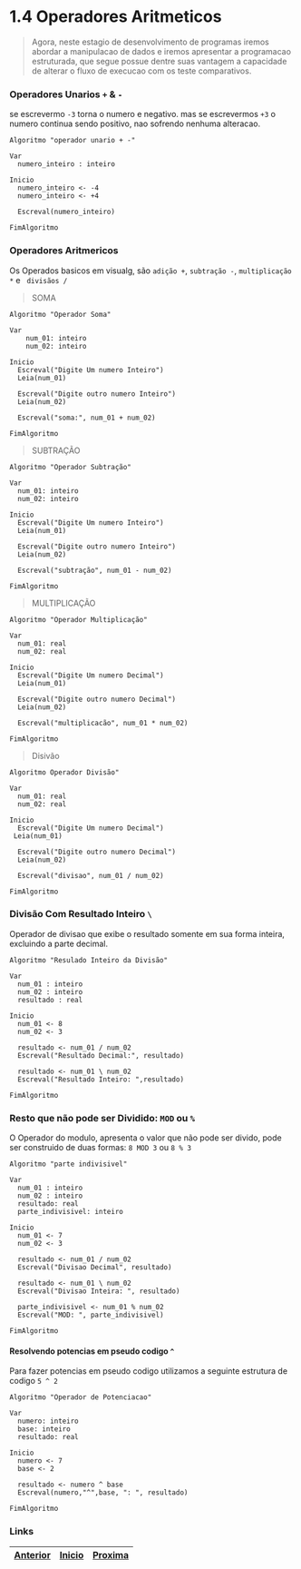 # 1.4 Operadores Aritmeticos

> Agora, neste estagio de desenvolvimento de programas iremos abordar a manipulacao de dados e iremos apresentar a programacao estruturada, que  segue possue dentre suas vantagem a capacidade de alterar o fluxo de execucao com os teste comparativos.

### Operadores Unarios `+` & `-`

se escrevermo `-3` torna o numero e negativo. mas se escrevermos `+3` o numero continua sendo positivo, nao sofrendo nenhuma alteracao.  

~~~ alg
Algoritmo "operador unario + -"

Var
  numero_inteiro : inteiro

Inicio
  numero_inteiro <- -4
  numero_inteiro <- +4

  Escreval(numero_inteiro)

FimAlgoritmo
~~~

### Operadores Aritmericos

Os Operados basicos em visualg, são `adição +`, `subtração -`, `multiplicação *` e ` divisãos /`

> SOMA

~~~ alg
Algoritmo "Operador Soma"

Var
    num_01: inteiro
    num_02: inteiro
  
Inicio
  Escreval("Digite Um numero Inteiro")
  Leia(num_01)
    
  Escreval("Digite outro numero Inteiro")
  Leia(num_02)

  Escreval("soma:", num_01 + num_02)

FimAlgoritmo
~~~

> SUBTRAÇÃO

~~~ alg
Algoritmo "Operador Subtração"

Var
  num_01: inteiro
  num_02: inteiro
  
Inicio
  Escreval("Digite Um numero Inteiro")
  Leia(num_01)
    
  Escreval("Digite outro numero Inteiro")
  Leia(num_02)

  Escreval("subtração", num_01 - num_02)

FimAlgoritmo
~~~

> MULTIPLICAÇÃO

~~~ alg
Algoritmo "Operador Multiplicação"

Var
  num_01: real
  num_02: real
  
Inicio
  Escreval("Digite Um numero Decimal")
  Leia(num_01)
    
  Escreval("Digite outro numero Decimal")
  Leia(num_02)

  Escreval("multiplicacão", num_01 * num_02)

FimAlgoritmo
~~~

> Disivão

~~~ alg
Algoritmo Operador Divisão"

Var
  num_01: real
  num_02: real
  
Inicio
  Escreval("Digite Um numero Decimal")
 Leia(num_01)
    
  Escreval("Digite outro numero Decimal")
  Leia(num_02)

  Escreval("divisao", num_01 / num_02)

FimAlgoritmo
~~~

### Divisão Com Resultado Inteiro `\`
Operador de divisao que exibe o resultado somente em sua forma inteira, excluindo a parte decimal.

~~~ alg
Algoritmo "Resulado Inteiro da Divisão"

Var
  num_01 : inteiro
  num_02 : inteiro
  resultado : real

Inicio
  num_01 <- 8
  num_02 <- 3

  resultado <- num_01 / num_02
  Escreval("Resultado Decimal:", resultado)

  resultado <- num_01 \ num_02
  Escreval("Resultado Inteiro: ",resultado)

FimAlgoritmo
~~~

### Resto que não pode ser Dividido: `MOD` ou `%`
O Operador do modulo, apresenta o valor que não pode ser divido, pode ser construido de duas formas: `8 MOD 3` ou `8 % 3`

~~~ alg
Algoritmo "parte indivisivel"

Var
  num_01 : inteiro
  num_02 : inteiro
  resultado: real
  parte_indivisivel: inteiro

Inicio
  num_01 <- 7
  num_02 <- 3

  resultado <- num_01 / num_02
  Escreval("Divisao Decimal", resultado)

  resultado <- num_01 \ num_02
  Escreval("Divisao Inteira: ", resultado)

  parte_indivisivel <- num_01 % num_02
  Escreval("MOD: ", parte_indivisivel)

FimAlgoritmo
~~~

#### Resolvendo potencias em pseudo codigo `^`

Para fazer potencias em pseudo codigo utilizamos a seguinte estrutura de codigo `5 ^ 2`

~~~ alg
Algoritmo "Operador de Potenciacao"

Var
  numero: inteiro
  base: inteiro
  resultado: real

Inicio
  numero <- 7
  base <- 2

  resultado <- numero ^ base
  Escreval(numero,"^",base, ": ", resultado)

FimAlgoritmo
~~~

### Links 
|[Anterior](1.3.md) | [Inicio](README.md) | [Proxima](1.5.md)|
|:---|:---|:---|